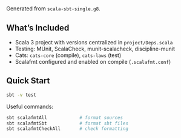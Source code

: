 #

Generated from `scala-sbt-single.g8`.

## What’s Included

- Scala 3 project with versions centralized in `project/Deps.scala`
- Testing: MUnit, ScalaCheck, munit-scalacheck, discipline-munit
- Cats: `cats-core` (compile), `cats-laws` (test)
- Scalafmt configured and enabled on compile (`.scalafmt.conf`)

## Quick Start

```bash
sbt -v test
```

Useful commands:

```bash
sbt scalafmtAll            # format sources
sbt scalafmtSbt            # format sbt files
sbt scalafmtCheckAll       # check formatting
```
